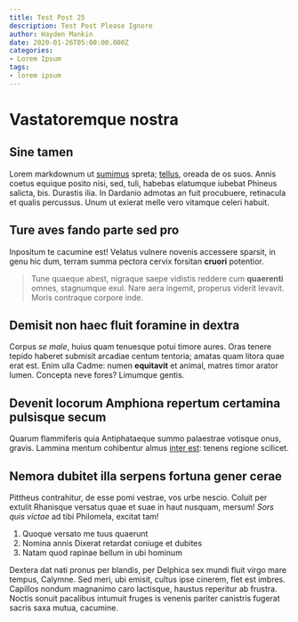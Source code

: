 ```yaml
---
title: Test Post 25
description: Test Post Please Ignore
author: Hayden Mankin
date: 2020-01-26T05:00:00.000Z
categories:
- Lorem Ipsum
tags:
- lorem ipsum
---
```


# Vastatoremque nostra

## Sine tamen

Lorem markdownum ut [sumimus](http://www.stellatus-palearia.net/poena-fama)
spreta; [tellus](http://cumhoc.org/), oreada de os suos. Annis coetus equique
posito nisi, sed, tuli, habebas elatumque iubebat Phineus salicta, bis. Durastis
ilia. In Dardanio admotas an fuit procubuere, retinacula et qualis percussus.
Unum ut exierat melle vero vitamque celeri habuit.

## Ture aves fando parte sed pro

Inpositum te cacumine est! Velatus vulnere novenis accessere sparsit, in genu
hic dum, terram summa pectora cervix forsitan **cruori** potentior.

> Tune quaeque abest, nigraque saepe vidistis reddere cum **quaerenti** omnes,
> stagnumque exul. Nare aera ingemit, properus viderit levavit. Moris contraque
> corpore inde.

## Demisit non haec fluit foramine in dextra

Corpus *se male*, huius quam tenuesque potui timore aures. Oras tenere tepido
haberet submisit arcadiae centum tentoria; amatas quam litora quae erat est.
Enim ulla Cadme: numen **equitavit** et animal, matres timor arator lumen.
Concepta neve fores? Limumque gentis.

## Devenit locorum Amphiona repertum certamina pulsisque secum

Quarum flammiferis quia Antiphataeque summo palaestrae votisque onus, gravis.
Lammina mentum cohibentur almus [inter est](http://quo-est.com/): tenens regione
scilicet.

## Nemora dubitet illa serpens fortuna gener cerae

Pittheus contrahitur, de esse pomi vestrae, vos urbe nescio. Coluit per extulit
Rhanisque versatus quae et suae in haut nusquam, mersum! *Sors quis victae* ad
tibi Philomela, excitat tam!

1. Quoque versato me tuus quaerunt
2. Nomina annis Dixerat retardat coniuge et dubites
3. Natam quod rapinae bellum in ubi hominum

Dextera dat nati pronus per blandis, per Delphica sex mundi fluit virgo mare
tempus, Calymne. Sed meri, ubi emisit, cultus ipse cinerem, flet est imbres.
Capillos nondum magnanimo caro lactisque, haustus reperitur ab frustra. Noctis
sonuit pacalibus intumuit fruges is venenis pariter canistris fugerat sacris
saxa mutua, cacumine.
